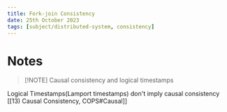 ```yaml
---
title: Fork-join Consistency
date: 25th October 2023
tags: [subject/distributed-system, consistency]
---
```

# Notes

> [!NOTE] Causal consistency and logical timestamps
> 
> 
Logical Timestamps(Lamport timestamps) don't imply causal consistency [[13) Causal Consistency, COPS#Causal]]
